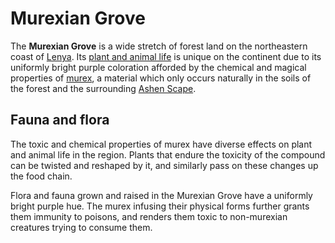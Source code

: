 # Murexian Grove

The **Murexian Grove** is a wide stretch of forest land on the northeastern coast of [Lenya](../). Its [plant and animal life](../../../../bestiary/murexian-creature) is unique on the continent due to its uniformly bright purple coloration afforded by the chemical and magical properties of [murex](../../../../artifacts/murex/murex.md), a material which only occurs naturally in the soils of the forest and the surrounding [Ashen Scape](../ashen-scape).

## Fauna and flora

The toxic and chemical properties of murex have diverse effects on plant and animal life in the region. Plants that endure the toxicity of the compound can be twisted and reshaped by it, and similarly pass on these changes up the food chain.

Flora and fauna grown and raised in the Murexian Grove have a uniformly bright purple hue. The murex infusing their physical forms further grants them immunity to poisons, and renders them toxic to non-murexian creatures trying to consume them.
